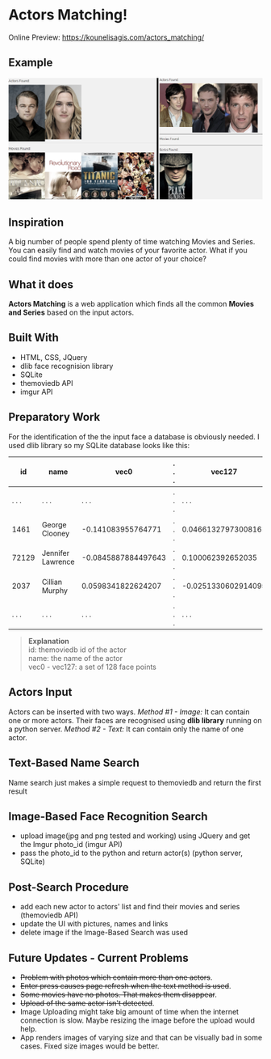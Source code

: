 # Actors Matching!
Online Preview: https://kounelisagis.com/actors_matching/

## Example
![Example](https://raw.githubusercontent.com/AgisKounelis/Actors-Matching---Face-Recognition/master/_images/example.png)

## Inspiration
A big number of people spend plenty of time watching Movies and Series. You can easily find and watch movies of your favorite actor. What if you could find movies with more than one actor of your choice?

## What it does
**Actors Matching** is a web application which finds all the common **Movies and Series** based on the input actors.

## Built With
- HTML, CSS, JQuery
- dlib face recognision library
- SQLite
- themoviedb API
- imgur API
  
## Preparatory Work
For the identification of the the input face a database is obviously needed. I used dlib library so my SQLite database looks like this:

id|name|vec0|. . .|vec127
|-|-|-|-|-
|. . .|. . .|. . .|. . .|. . .
|1461|George Clooney|-0.141083955764771|. . .|0.0466132797300816
|72129|Jennifer Lawrence|-0.0845887884497643|. . .|0.100062392652035
|2037|Cillian Murphy|0.0598341822624207|. . .|-0.0251330602914095
|. . .|. . .|. . .|. . .|. . .
>**Explanation**\
> id: themoviedb id of the actor\
> name: the name of the actor\
> vec0 - vec127: a set of 128 face points

## Actors Input
Actors can be inserted with two ways.
*Method #1 - Image:* It can contain one or more actors. Their faces are recognised using **dlib library** running on a python server.
*Method #2 - Text:* It can contain only the name of one actor.

## Text-Based Name Search
Name search just makes a simple request to themoviedb and return the first result

## Image-Based Face Recognition Search
- upload image(jpg and png tested and working) using JQuery and get the Imgur photo_id	(imgur API)
- pass the photo_id to the python and return actor(s)	(python server, SQLite)

## Post-Search Procedure
- add each new actor to actors' list and find their movies and series (themoviedb API)
- update the UI with pictures, names and links
- delete image if the Image-Based Search was used

## Future Updates - Current Problems
- ~~Problem with photos which contain more than one actors~~.
- ~~Enter press causes page refresh when the text method is used~~.
- ~~Some movies have no photos. That makes them disappear~~.
- ~~Upload of the same actor isn't detected~~.
- Image Uploading might take big amount of time when the internet connection is slow. Maybe resizing the image before the upload would help.
- App renders images of varying size and that can be visually bad in some cases. Fixed size images would be better.
